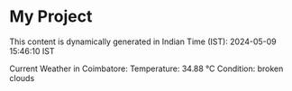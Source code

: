 # My Project

This content is dynamically generated in Indian Time (IST): 2024-05-09 15:46:10 IST


Current Weather in Coimbatore:
Temperature: 34.88 °C
Condition: broken clouds
